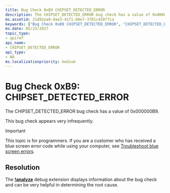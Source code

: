 ```yaml
---
title: Bug Check 0xB9 CHIPSET_DETECTED_ERROR
description: The CHIPSET_DETECTED_ERROR bug check has a value of 0x000000B9.This bug check appears very infrequently.
ms.assetid: 21d92ea9-dae3-41f1-b0e7-3701c420f7ca
keywords: ["Bug Check 0xB9 CHIPSET_DETECTED_ERROR", "CHIPSET_DETECTED_ERROR"]
ms.date: 05/23/2017
topic_type:
- apiref
api_name:
- CHIPSET_DETECTED_ERROR
api_type:
- NA
ms.localizationpriority: medium
---
```


# Bug Check 0xB9: CHIPSET\_DETECTED\_ERROR

The CHIPSET\_DETECTED\_ERROR bug check has a value of 0x000000B9.

This bug check appears very infrequently.

> [!IMPORTANT]
> This topic is for programmers. If you are a customer who has received a blue screen error code while using your computer, see [Troubleshoot blue screen errors](https://www.windows.com/stopcode).


 
## Resolution

The [**!analyze**](https://docs.microsoft.com/windows-hardware/drivers/debugger/-analyze) debug extension displays information about the bug check and can be very helpful in determining the root cause.
 




